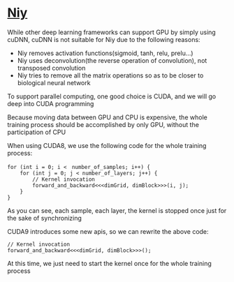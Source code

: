 [Niy](https://github.com/microic/niy)
====

While other deep learning frameworks can support GPU by simply using cuDNN, cuDNN is not suitable for Niy due to the following reasons:
* Niy removes activation functions(sigmoid, tanh, relu, prelu...)
* Niy uses deconvolution(the reverse operation of convolution), not transposed convolution
* Niy tries to remove all the matrix operations so as to be closer to biological neural network


To support parallel computing, one good choice is CUDA, and we will go deep into CUDA programming


Because moving data between GPU and CPU is expensive, the whole training process should be accomplished by only GPU, without the participation of CPU


When using CUDA8, we use the following code for the whole training process:
>
	for (int i = 0; i <　number_of_samples; i++) {
		for (int j = 0; j < number_of_layers; j++) {
			// Kernel invocation
			forward_and_backward<<<dimGrid, dimBlock>>>(i, j);
		}
	}

As you can see, each sample, each layer, the kernel is stopped once just for the sake of synchronizing


CUDA9 introduces some new apis, so we can rewrite the above code:
>
	// Kernel invocation
	forward_and_backward<<<dimGrid, dimBlock>>>();

At this time, we just need to start the kernel once for the whole training process



